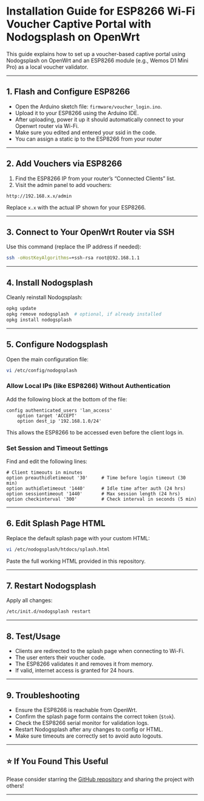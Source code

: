 # Installation Guide for ESP8266 Wi-Fi Voucher Captive Portal with Nodogsplash on OpenWrt

This guide explains how to set up a voucher-based captive portal using Nodogsplash on OpenWrt and an ESP8266 module (e.g., Wemos D1 Mini Pro) as a local voucher validator.

---

## 1. Flash and Configure ESP8266

- Open the Arduino sketch file: `firmware/voucher_login.ino`.
- Upload it to your ESP8266 using the Arduino IDE.
- After uploading, power it up it should automatically connect to your Openwrt router via Wi-Fi.
- Make sure you edited and entered your ssid in the code.
- You can assign a static ip to the ESP8266 from your router

---

## 2. Add Vouchers via ESP8266

1. Find the ESP8266 IP from your router’s “Connected Clients” list.
2. Visit the admin panel to add vouchers:

```
http://192.168.x.x/admin
```

Replace `x.x` with the actual IP shown for your ESP8266.

---

## 3. Connect to Your OpenWrt Router via SSH

Use this command (replace the IP address if needed):

```bash
ssh -oHostKeyAlgorithms=+ssh-rsa root@192.168.1.1
```

---

## 4. Install Nodogsplash

Cleanly reinstall Nodogsplash:

```bash
opkg update
opkg remove nodogsplash  # optional, if already installed
opkg install nodogsplash
```

---

## 5. Configure Nodogsplash

Open the main configuration file:

```bash
vi /etc/config/nodogsplash
```

### Allow Local IPs (like ESP8266) Without Authentication

Add the following block at the bottom of the file:

```text
config authenticated_users 'lan_access'
    option target 'ACCEPT'
    option dest_ip '192.168.1.0/24'
```

This allows the ESP8266 to be accessed even before the client logs in.

### Set Session and Timeout Settings

Find and edit the following lines:

```text
# Client timeouts in minutes
option preauthidletimeout '30'     # Time before login timeout (30 min)
option authidletimeout '1440'      # Idle time after auth (24 hrs)
option sessiontimeout '1440'       # Max session length (24 hrs)
option checkinterval '300'         # Check interval in seconds (5 min)
```

---

## 6. Edit Splash Page HTML

Replace the default splash page with your custom HTML:

```bash
vi /etc/nodogsplash/htdocs/splash.html
```

Paste the full working HTML provided in this repository.

---

## 7. Restart Nodogsplash

Apply all changes:

```bash
/etc/init.d/nodogsplash restart
```

---



## 8. Test/Usage

- Clients are redirected to the splash page when connecting to Wi-Fi.
- The user enters their voucher code.
- The ESP8266 validates it and removes it from memory.
- If valid, internet access is granted for 24 hours.

---

## 9. Troubleshooting

- Ensure the ESP8266 is reachable from OpenWrt.
- Confirm the splash page form contains the correct token (`$tok`).
- Check the ESP8266 serial monitor for validation logs.
- Restart Nodogsplash after any changes to config or HTML.
- Make sure timeouts are correctly set to avoid auto logouts.

---

## ⭐ If You Found This Useful

Please consider starring the [GitHub repository](https://github.com/devsuyeb/Wi-Fi_Voucher_system_login_OpenWrt_Nodogsplash_ESP8266) and sharing the project with others!

---
